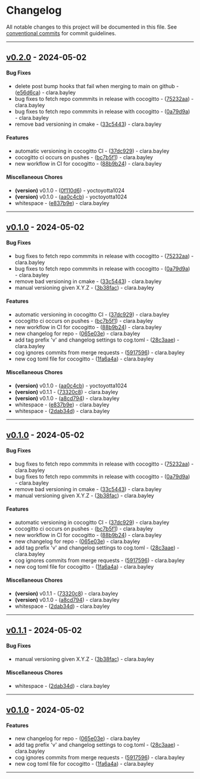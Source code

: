 # Changelog
All notable changes to this project will be documented in this file. See [conventional commits](https://www.conventionalcommits.org/) for commit guidelines.
- - -
## [v0.2.0](https://github.com/yoctoyotta1024/microphysics_testcases/compare/88b9b240173cccf4454e9f767f7cfb5d0a1a8fe3..v0.2.0) - 2024-05-02
#### Bug Fixes
- delete post bump hooks that fail when merging to main on github - ([e56d6ca](https://github.com/yoctoyotta1024/microphysics_testcases/commit/e56d6cafc2f99f7c8448461afd0a630213970b9a)) - clara.bayley
- bug fixes to fetch repo commmits in release with cocogitto - ([75232aa](https://github.com/yoctoyotta1024/microphysics_testcases/commit/75232aa03b0532f22f027249919ef1a1ab4b27de)) - clara.bayley
- bug fixes to fetch repo commmits in release with cocogitto - ([0a79d9a](https://github.com/yoctoyotta1024/microphysics_testcases/commit/0a79d9a09da85335ccbcbd338e5683635012fc68)) - clara.bayley
- remove bad versioning in cmake - ([33c5443](https://github.com/yoctoyotta1024/microphysics_testcases/commit/33c544334267406721924955c5d111cc88d30283)) - clara.bayley
#### Features
- automatic versioning in cocogitto CI - ([37dc929](https://github.com/yoctoyotta1024/microphysics_testcases/commit/37dc9297a654e680997f63b5007d281c3c66ed25)) - clara.bayley
- cocogitto ci occurs on pushes - ([bc7b5f1](https://github.com/yoctoyotta1024/microphysics_testcases/commit/bc7b5f1d4b7f26f52e582bd25b3696e989d37b89)) - clara.bayley
- new workflow in CI for cocogitto - ([88b9b24](https://github.com/yoctoyotta1024/microphysics_testcases/commit/88b9b240173cccf4454e9f767f7cfb5d0a1a8fe3)) - clara.bayley
#### Miscellaneous Chores
- **(version)** v0.1.0 - ([0f110d6](https://github.com/yoctoyotta1024/microphysics_testcases/commit/0f110d6144c5db762b7781179145cdcd0d871117)) - yoctoyotta1024
- **(version)** v0.1.0 - ([aa0c4cb](https://github.com/yoctoyotta1024/microphysics_testcases/commit/aa0c4cb063166332da8226b91a1ca213442711f6)) - yoctoyotta1024
- whitespace - ([e837b9e](https://github.com/yoctoyotta1024/microphysics_testcases/commit/e837b9e352fd30c1efd548c6e4a99f7745d7c53b)) - clara.bayley

- - -

## [v0.1.0](https://github.com/yoctoyotta1024/microphysics_testcases/compare/1fa6a4a9c3c16909212ae18c289fc367ea9e608d..v0.1.0) - 2024-05-02
#### Bug Fixes
- bug fixes to fetch repo commmits in release with cocogitto - ([75232aa](https://github.com/yoctoyotta1024/microphysics_testcases/commit/75232aa03b0532f22f027249919ef1a1ab4b27de)) - clara.bayley
- bug fixes to fetch repo commmits in release with cocogitto - ([0a79d9a](https://github.com/yoctoyotta1024/microphysics_testcases/commit/0a79d9a09da85335ccbcbd338e5683635012fc68)) - clara.bayley
- remove bad versioning in cmake - ([33c5443](https://github.com/yoctoyotta1024/microphysics_testcases/commit/33c544334267406721924955c5d111cc88d30283)) - clara.bayley
- manual versioning given X.Y.Z - ([3b38fac](https://github.com/yoctoyotta1024/microphysics_testcases/commit/3b38fac0c91b29a66fe2156ee9ade4a924681316)) - clara.bayley
#### Features
- automatic versioning in cocogitto CI - ([37dc929](https://github.com/yoctoyotta1024/microphysics_testcases/commit/37dc9297a654e680997f63b5007d281c3c66ed25)) - clara.bayley
- cocogitto ci occurs on pushes - ([bc7b5f1](https://github.com/yoctoyotta1024/microphysics_testcases/commit/bc7b5f1d4b7f26f52e582bd25b3696e989d37b89)) - clara.bayley
- new workflow in CI for cocogitto - ([88b9b24](https://github.com/yoctoyotta1024/microphysics_testcases/commit/88b9b240173cccf4454e9f767f7cfb5d0a1a8fe3)) - clara.bayley
- new changelog for repo - ([065e03e](https://github.com/yoctoyotta1024/microphysics_testcases/commit/065e03e87d5c26b89399c275ab34ed8cbd316fc9)) - clara.bayley
- add tag prefix 'v' and changelog settings to cog.toml - ([28c3aae](https://github.com/yoctoyotta1024/microphysics_testcases/commit/28c3aae5217173f07eec58ad062442e26ec1cda3)) - clara.bayley
- cog ignores commits from merge requests - ([5917596](https://github.com/yoctoyotta1024/microphysics_testcases/commit/5917596e8f8aac048b53072bbc09a48a409f96b0)) - clara.bayley
- new cog toml file for cocogitto - ([1fa6a4a](https://github.com/yoctoyotta1024/microphysics_testcases/commit/1fa6a4a9c3c16909212ae18c289fc367ea9e608d)) - clara.bayley
#### Miscellaneous Chores
- **(version)** v0.1.0 - ([aa0c4cb](https://github.com/yoctoyotta1024/microphysics_testcases/commit/aa0c4cb063166332da8226b91a1ca213442711f6)) - yoctoyotta1024
- **(version)** v0.1.1 - ([73320c8](https://github.com/yoctoyotta1024/microphysics_testcases/commit/73320c822ad265eed75bfb4a2ec120daf268e445)) - clara.bayley
- **(version)** v0.1.0 - ([a8cd794](https://github.com/yoctoyotta1024/microphysics_testcases/commit/a8cd7947cd06542cb853dca5c9f59bdbf76eea4c)) - clara.bayley
- whitespace - ([e837b9e](https://github.com/yoctoyotta1024/microphysics_testcases/commit/e837b9e352fd30c1efd548c6e4a99f7745d7c53b)) - clara.bayley
- whitespace - ([2dab34d](https://github.com/yoctoyotta1024/microphysics_testcases/commit/2dab34dee899f70785c24ce97b45f3e5979a12d0)) - clara.bayley

- - -

## [v0.1.0](https://github.com/yoctoyotta1024/microphysics_testcases/compare/1fa6a4a9c3c16909212ae18c289fc367ea9e608d..v0.1.0) - 2024-05-02
#### Bug Fixes
- bug fixes to fetch repo commmits in release with cocogitto - ([75232aa](https://github.com/yoctoyotta1024/microphysics_testcases/commit/75232aa03b0532f22f027249919ef1a1ab4b27de)) - clara.bayley
- bug fixes to fetch repo commmits in release with cocogitto - ([0a79d9a](https://github.com/yoctoyotta1024/microphysics_testcases/commit/0a79d9a09da85335ccbcbd338e5683635012fc68)) - clara.bayley
- remove bad versioning in cmake - ([33c5443](https://github.com/yoctoyotta1024/microphysics_testcases/commit/33c544334267406721924955c5d111cc88d30283)) - clara.bayley
- manual versioning given X.Y.Z - ([3b38fac](https://github.com/yoctoyotta1024/microphysics_testcases/commit/3b38fac0c91b29a66fe2156ee9ade4a924681316)) - clara.bayley
#### Features
- automatic versioning in cocogitto CI - ([37dc929](https://github.com/yoctoyotta1024/microphysics_testcases/commit/37dc9297a654e680997f63b5007d281c3c66ed25)) - clara.bayley
- cocogitto ci occurs on pushes - ([bc7b5f1](https://github.com/yoctoyotta1024/microphysics_testcases/commit/bc7b5f1d4b7f26f52e582bd25b3696e989d37b89)) - clara.bayley
- new workflow in CI for cocogitto - ([88b9b24](https://github.com/yoctoyotta1024/microphysics_testcases/commit/88b9b240173cccf4454e9f767f7cfb5d0a1a8fe3)) - clara.bayley
- new changelog for repo - ([065e03e](https://github.com/yoctoyotta1024/microphysics_testcases/commit/065e03e87d5c26b89399c275ab34ed8cbd316fc9)) - clara.bayley
- add tag prefix 'v' and changelog settings to cog.toml - ([28c3aae](https://github.com/yoctoyotta1024/microphysics_testcases/commit/28c3aae5217173f07eec58ad062442e26ec1cda3)) - clara.bayley
- cog ignores commits from merge requests - ([5917596](https://github.com/yoctoyotta1024/microphysics_testcases/commit/5917596e8f8aac048b53072bbc09a48a409f96b0)) - clara.bayley
- new cog toml file for cocogitto - ([1fa6a4a](https://github.com/yoctoyotta1024/microphysics_testcases/commit/1fa6a4a9c3c16909212ae18c289fc367ea9e608d)) - clara.bayley
#### Miscellaneous Chores
- **(version)** v0.1.1 - ([73320c8](https://github.com/yoctoyotta1024/microphysics_testcases/commit/73320c822ad265eed75bfb4a2ec120daf268e445)) - clara.bayley
- **(version)** v0.1.0 - ([a8cd794](https://github.com/yoctoyotta1024/microphysics_testcases/commit/a8cd7947cd06542cb853dca5c9f59bdbf76eea4c)) - clara.bayley
- whitespace - ([2dab34d](https://github.com/yoctoyotta1024/microphysics_testcases/commit/2dab34dee899f70785c24ce97b45f3e5979a12d0)) - clara.bayley

- - -

## [v0.1.1](https://github.com/yoctoyotta1024/microphysics_testcases/compare/2dab34dee899f70785c24ce97b45f3e5979a12d0..v0.1.1) - 2024-05-02
#### Bug Fixes
- manual versioning given X.Y.Z - ([3b38fac](https://github.com/yoctoyotta1024/microphysics_testcases/commit/3b38fac0c91b29a66fe2156ee9ade4a924681316)) - clara.bayley
#### Miscellaneous Chores
- whitespace - ([2dab34d](https://github.com/yoctoyotta1024/microphysics_testcases/commit/2dab34dee899f70785c24ce97b45f3e5979a12d0)) - clara.bayley

- - -


## [v0.1.0](https://github.com/yoctoyotta1024/microphysics_testcases/compare/1fa6a4a9c3c16909212ae18c289fc367ea9e608d..v0.1.0) - 2024-05-02
#### Features
- new changelog for repo - ([065e03e](https://github.com/yoctoyotta1024/microphysics_testcases/commit/065e03e87d5c26b89399c275ab34ed8cbd316fc9)) - clara.bayley
- add tag prefix 'v' and changelog settings to cog.toml - ([28c3aae](https://github.com/yoctoyotta1024/microphysics_testcases/commit/28c3aae5217173f07eec58ad062442e26ec1cda3)) - clara.bayley
- cog ignores commits from merge requests - ([5917596](https://github.com/yoctoyotta1024/microphysics_testcases/commit/5917596e8f8aac048b53072bbc09a48a409f96b0)) - clara.bayley
- new cog toml file for cocogitto - ([1fa6a4a](https://github.com/yoctoyotta1024/microphysics_testcases/commit/1fa6a4a9c3c16909212ae18c289fc367ea9e608d)) - clara.bayley

- - -
